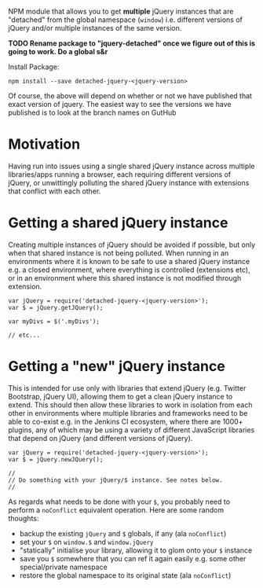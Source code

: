 NPM module that allows you to get __multiple__ jQuery instances that are "detached" from the global namespace (`window`)
i.e. different versions of jQuery and/or multiple instances of the same version. 

__TODO Rename package to "jquery-detached" once we figure out of this is going to work. Do a global s&r__

Install Package:

```
npm install --save detached-jquery-<jquery-version>
```

Of course, the above will depend on whether or not we have published that exact version of jquery. 
The easiest way to see the versions we have published is to look at the branch names on GutHub

# Motivation

Having run into issues using a single shared jQuery instance across multiple libraries/apps running a browser, each
requiring different versions of jQuery, or unwittingly polluting the shared jQuery instance with extensions that 
conflict with each other.

# Getting a shared jQuery instance

Creating multiple instances of jQuery should be avoided if possible, but only when that shared instance is not being
polluted. When running in an environments where it is known to be safe to use a shared jQuery instance e.g. a closed 
environment, where everything is controlled (extensions etc), or in an environment where this shared instance is not 
modified through extension. 


```
var jQuery = require('detached-jquery-<jquery-version>');
var $ = jQuery.getJQuery();

var myDivs = $('.myDivs');

// etc...
```

# Getting a "new" jQuery instance

This is intended for use only with libraries that extend jQuery (e.g. Twitter Bootstrap, jQuery UI), 
allowing them to get a clean jQuery instance to extend. This should then allow these libraries to
work in isolation from each other in environments where multiple libraries and frameworks need to be
able to co-exist e.g. in the Jenkins CI ecosystem, where there are 1000+ plugins, any of which may
be using a variety of different JavaScript libraries that depend on jQuery (and different versions
of jQuery).

```
var jQuery = require('detached-jquery-<jquery-version>');
var $ = jQuery.newJQuery();

//
// Do something with your jQuery/$ instance. See notes below.
// 
```

As regards what needs to be done with your `$`, you probably need to perform a `noConflict` equivalent operation. 
Here are some random thoughts:

* backup the existing `jQuery` and `$` globals, if any (ala `noConflict`)
* set your `$`  on `window.$` and `window.jQuery`
* "statically" initialise your library, allowing it to glom onto your `$` instance
* save you `$` somewhere that you can ref it again easily e.g. some other special/private namespace
* restore the global namespace to its original state (ala `noConflict`)

